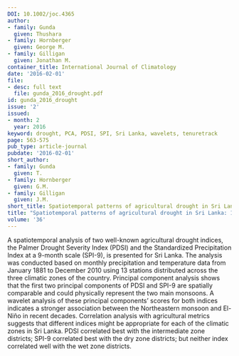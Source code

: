 ```yaml
---
DOI: 10.1002/joc.4365
author:
- family: Gunda
  given: Thushara
- family: Hornberger
  given: George M.
- family: Gilligan
  given: Jonathan M.
container_title: International Journal of Climatology
date: '2016-02-01'
file:
- desc: full text
  file: gunda_2016_drought.pdf
id: gunda_2016_drought
issue: '2'
issued:
- month: 2
  year: 2016
keyword: drought, PCA, PDSI, SPI, Sri Lanka, wavelets, tenuretrack
page: 563-575
pub_type: article-journal
pubdate: '2016-02-01'
short_author:
- family: Gunda
  given: T.
- family: Hornberger
  given: G.M.
- family: Gilligan
  given: J.M.
short_title: Spatiotemporal patterns of agricultural drought in Sri Lanka
title: "Spatiotemporal patterns of agricultural drought in Sri Lanka: 1881\u20132010"
volume: '36'
---
```

A spatiotemporal analysis of two well-known agricultural drought indices, the Palmer Drought Severity Index (PDSI) and the Standardized Precipitation Index at a 9-month scale (SPI-9), is presented for Sri Lanka. The analysis was conducted based on monthly precipitation and temperature data from January 1881 to December 2010 using 13 stations distributed across the three climatic zones of the country. Principal component analysis shows that the first two principal components of PDSI and SPI-9 are spatially comparable and could physically represent the two main monsoons. A wavelet analysis of these principal components&#8217; scores for both indices indicates a stronger association between the Northeastern monsoon and El-Ni&#241;o in recent decades. Correlation analysis with agricultural metrics suggests that different indices might be appropriate for each of the climatic zones in Sri Lanka. PDSI correlated best with the intermediate zone districts; SPI-9 correlated best with the dry zone districts; but neither index correlated well with the wet zone districts.
